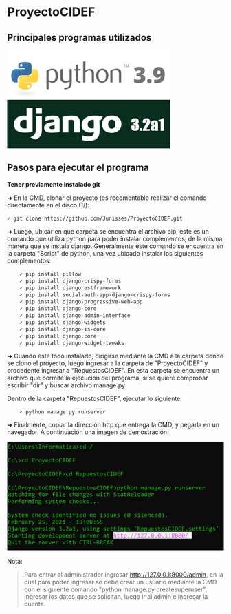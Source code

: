 # ProyectoCIDEF
## Principales programas utilizados

![Alt text](/logo/python.PNG)
![Alt text](/logo/django.PNG)

## Pasos para ejecutar el programa
**Tener previamente instalado git**

➜ En la CMD, clonar el proyecto (es recomentable realizar el comando directamente en el disco C/):

	✓ git clone https://github.com/Junisses/ProyectoCIDEF.git

➜ Luego, ubicar en que carpeta se encuentra el archivo pip, este es un comando que utiliza python para poder instalar complementos, de la misma manera que se instala django.
  Generalmente este comando se encuentra en la carpeta "Script" de python, una vez ubicado instalar los siguientes complementos:
	
		✓ pip install pillow
		✓ pip install django-crispy-forms
		✓ pip install djangorestframework
		✓ pip install social-auth-app-django-crispy-forms
		✓ pip install django-progressive-web-app
		✓ pip install django-core
		✓ pip install django-admin-interface
		✓ pip install django-widgets
		✓ pip install django-is-core
		✓ pip install django.core
		✓ pip install django-widget-tweaks
	
➜ Cuando este todo instalado, dirigirse mediante la CMD a la carpeta donde se clono el proyecto, luego ingresar a la carpeta de "ProyectoCIDEF" y procedente ingresar a "RepuestosCIDEF".
  En esta carpeta se encuentra un archivo que permite la ejecucion del programa, si se quiere comprobar escribir "dir" y buscar archivo manage.py.
	  
  Dentro de la carpeta "RepuestosCIDEF", ejecutar lo siguiente:
	  
		✓ python manage.py runserver
		
➜ Finalmente, copiar la dirección http que entrega la CMD, y pegarla en un navegador.
  A continuación una imagen de demostración:
		
![Alt text](/logo/indicaciones.PNG)


Nota:
> Para entrar al administrador ingresar http://127.0.0.1:8000/admin, en la cual para poder ingresar se debe crear un usuario mediante la CMD con el siguiente comando "python manage.py createsuperuser", ingresar los datos que se solicitan, luego ir al admin e ingresar la cuenta.